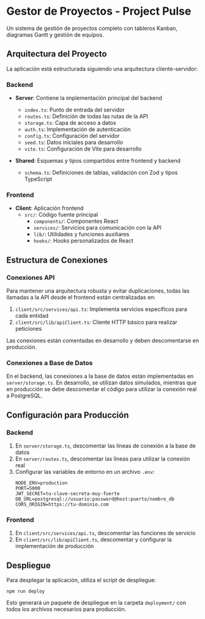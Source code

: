 
# Gestor de Proyectos - Project Pulse

Un sistema de gestión de proyectos completo con tableros Kanban, diagramas Gantt y gestión de equipos.

## Arquitectura del Proyecto

La aplicación está estructurada siguiendo una arquitectura cliente-servidor:

### Backend

- **Server**: Contiene la implementación principal del backend
  - `index.ts`: Punto de entrada del servidor
  - `routes.ts`: Definición de todas las rutas de la API
  - `storage.ts`: Capa de acceso a datos
  - `auth.ts`: Implementación de autenticación
  - `config.ts`: Configuración del servidor
  - `seed.ts`: Datos iniciales para desarrollo
  - `vite.ts`: Configuración de Vite para desarrollo

- **Shared**: Esquemas y tipos compartidos entre frontend y backend
  - `schema.ts`: Definiciones de tablas, validación con Zod y tipos TypeScript

### Frontend

- **Client**: Aplicación frontend
  - `src/`: Código fuente principal
    - `components/`: Componentes React
    - `services/`: Servicios para comunicación con la API
    - `lib/`: Utilidades y funciones auxiliares
    - `hooks/`: Hooks personalizados de React

## Estructura de Conexiones

### Conexiones API

Para mantener una arquitectura robusta y evitar duplicaciones, todas las llamadas a la API desde el frontend están centralizadas en:

1. `client/src/services/api.ts`: Implementa servicios específicos para cada entidad
2. `client/src/lib/apiClient.ts`: Cliente HTTP básico para realizar peticiones

Las conexiones están comentadas en desarrollo y deben descomentarse en producción.

### Conexiones a Base de Datos

En el backend, las conexiones a la base de datos están implementadas en `server/storage.ts`. En desarrollo, se utilizan datos simulados, mientras que en producción se debe descomentar el código para utilizar la conexión real a PostgreSQL.

## Configuración para Producción

### Backend

1. En `server/storage.ts`, descomentar las líneas de conexión a la base de datos
2. En `server/routes.ts`, descomentar las líneas para utilizar la conexión real
3. Configurar las variables de entorno en un archivo `.env`:
   ```
   NODE_ENV=production
   PORT=5000
   JWT_SECRET=tu-clave-secreta-muy-fuerte
   DB_URL=postgresql://usuario:password@host:puerto/nombre_db
   CORS_ORIGIN=https://tu-dominio.com
   ```

### Frontend

1. En `client/src/services/api.ts`, descomentar las funciones de servicio
2. En `client/src/lib/apiClient.ts`, descomentar y configurar la implementación de producción

## Despliegue

Para desplegar la aplicación, utiliza el script de despliegue:

```
npm run deploy
```

Esto generará un paquete de despliegue en la carpeta `deployment/` con todos los archivos necesarios para producción.
